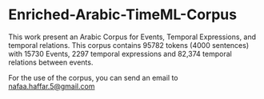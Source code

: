 # Enriched-Arabic-TimeML-Corpus

This work present an Arabic Corpus for Events, Temporal Expressions, and temporal relations. This corpus contains 95782 tokens (4000 sentences) with 15730 Events, 2297 temporal expressions and 82,374 temporal relations between events.


 For the use of the corpus, you can send an email to nafaa.haffar.5@gmail.com
